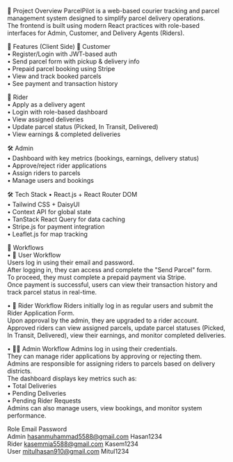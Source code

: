 📌 Project Overview
ParcelPilot is a web-based courier tracking and parcel management system designed to simplify parcel delivery operations. <br>
The frontend is built using modern React practices with role-based interfaces for Admin, Customer, and Delivery Agents (Riders). <br>

🧩 Features (Client Side)
👤 Customer <br>
• Register/Login with JWT-based auth <br>
• Send parcel form with pickup & delivery info <br>
• Prepaid parcel booking using Stripe <br>
• View and track booked parcels <br>
• See payment and transaction history <br>

🚴 Rider <br>
• Apply as a delivery agent <br>
• Login with role-based dashboard <br>
• View assigned deliveries <br>
• Update parcel status (Picked, In Transit, Delivered) <br>
• View earnings & completed deliveries <br>

🛠️ Admin <br>
• Dashboard with key metrics (bookings, earnings, delivery status) <br>
• Approve/reject rider applications <br>
• Assign riders to parcels <br>
• Manage users and bookings <br>

🛠 Tech Stack
• React.js + React Router DOM <br>
• Tailwind CSS + DaisyUI <br>
• Context API for global state <br>
• TanStack React Query for data caching <br>
• Stripe.js for payment integration <br>
• Leaflet.js for map tracking <br>



🔄 Workflows<br>
• 👤 User Workflow<br>
Users log in using their email and password. <br>
After logging in, they can access and complete the "Send Parcel" form. <br>
To proceed, they must complete a prepaid payment via Stripe. <br>
Once payment is successful, users can view their transaction history and track parcel status in real-time. <br>

• 🚴 Rider Workflow
Riders initially log in as regular users and submit the Rider Application Form. <br>
Upon approval by the admin, they are upgraded to a rider account. <br>
Approved riders can view assigned parcels, update parcel statuses (Picked, In Transit, Delivered), view their earnings, and monitor completed deliveries. <br>

• 👨‍💼 Admin Workflow
Admins log in using their credentials. <br>
They can manage rider applications by approving or rejecting them. <br>
Admins are responsible for assigning riders to parcels based on delivery districts. <br>
The dashboard displays key metrics such as: <br>
• Total Deliveries <br>
• Pending Deliveries <br>
• Pending Rider Requests <br>
Admins can also manage users, view bookings, and monitor system performance. <br>

Role	Email	Password<br>
Admin	hasanmuhammad5588@gmail.com	Hasan1234<br>
Rider	kasemmia5588@gmail.com	Kasem1234<br>
User	mitulhasan910@gmail.com	Mitul1234<br>

